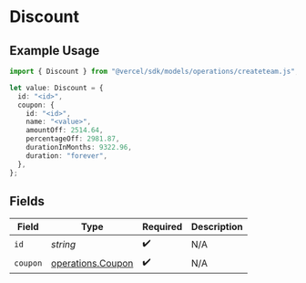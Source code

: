 # Discount

## Example Usage

```typescript
import { Discount } from "@vercel/sdk/models/operations/createteam.js";

let value: Discount = {
  id: "<id>",
  coupon: {
    id: "<id>",
    name: "<value>",
    amountOff: 2514.64,
    percentageOff: 2981.87,
    durationInMonths: 9322.96,
    duration: "forever",
  },
};
```

## Fields

| Field                                                  | Type                                                   | Required                                               | Description                                            |
| ------------------------------------------------------ | ------------------------------------------------------ | ------------------------------------------------------ | ------------------------------------------------------ |
| `id`                                                   | *string*                                               | :heavy_check_mark:                                     | N/A                                                    |
| `coupon`                                               | [operations.Coupon](../../models/operations/coupon.md) | :heavy_check_mark:                                     | N/A                                                    |